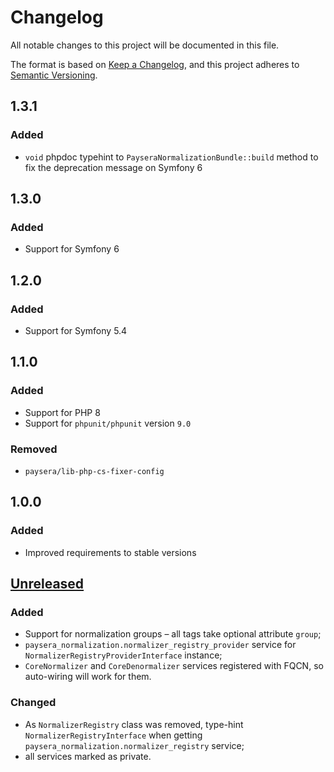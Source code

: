 # Changelog
All notable changes to this project will be documented in this file.

The format is based on [Keep a Changelog](https://keepachangelog.com/en/1.0.0/),
and this project adheres to [Semantic Versioning](https://semver.org/spec/v2.0.0.html).

## 1.3.1
### Added
- `void` phpdoc typehint to `PayseraNormalizationBundle::build` method to fix the deprecation message on Symfony 6

## 1.3.0
### Added
- Support for Symfony 6

## 1.2.0
### Added
- Support for Symfony 5.4

## 1.1.0
### Added
- Support for PHP 8
- Support for `phpunit/phpunit` version `9.0`

### Removed
- `paysera/lib-php-cs-fixer-config`

## 1.0.0
### Added
- Improved requirements to stable versions

## [Unreleased]
### Added
- Support for normalization groups – all tags take optional attribute `group`;
- `paysera_normalization.normalizer_registry_provider` service for `NormalizerRegistryProviderInterface`
    instance;
- `CoreNormalizer` and `CoreDenormalizer` services registered with FQCN, so auto-wiring will work for them.

### Changed
- As `NormalizerRegistry` class was removed, type-hint `NormalizerRegistryInterface` when getting
`paysera_normalization.normalizer_registry` service;
- all services marked as private.


[Unreleased]: https://github.com/paysera/lib-normalization-bundle/compare/0.1.1...HEAD
